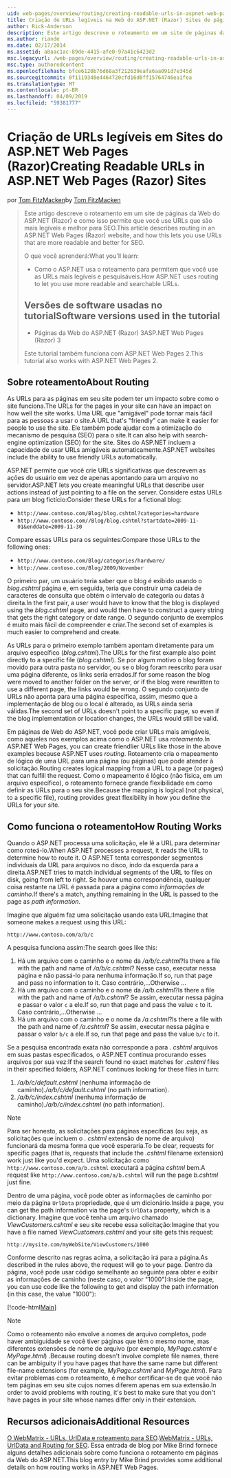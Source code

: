 ```yaml
---
uid: web-pages/overview/routing/creating-readable-urls-in-aspnet-web-pages-sites
title: Criação de URLs legíveis na Web do ASP.NET (Razor) Sites de páginas | Microsoft Docs
author: Rick-Anderson
description: Este artigo descreve o roteamento em um site de páginas da Web do ASP.NET (Razor) e como isso permite que você use URLs que são mais legíveis e melhor para SEO. O que você irá...
ms.author: riande
ms.date: 02/17/2014
ms.assetid: a8aac1ac-89de-4415-afe0-97a41c6423d2
msc.legacyurl: /web-pages/overview/routing/creating-readable-urls-in-aspnet-web-pages-sites
msc.type: authoredcontent
ms.openlocfilehash: bfce6120b76d68a3f212639eafa6aa091d7e345d
ms.sourcegitcommit: 0f1119340e4464720cfd16d0ff15764746ea1fea
ms.translationtype: MT
ms.contentlocale: pt-BR
ms.lasthandoff: 04/09/2019
ms.locfileid: "59381777"
---
```

# <a name="creating-readable-urls-in-aspnet-web-pages-razor-sites"></a><span data-ttu-id="a7720-104">Criação de URLs legíveis em Sites do ASP.NET Web Pages (Razor)</span><span class="sxs-lookup"><span data-stu-id="a7720-104">Creating Readable URLs in ASP.NET Web Pages (Razor) Sites</span></span>

<span data-ttu-id="a7720-105">por [Tom FitzMacken](https://github.com/tfitzmac)</span><span class="sxs-lookup"><span data-stu-id="a7720-105">by [Tom FitzMacken](https://github.com/tfitzmac)</span></span>

> <span data-ttu-id="a7720-106">Este artigo descreve o roteamento em um site de páginas da Web do ASP.NET (Razor) e como isso permite que você use URLs que são mais legíveis e melhor para SEO.</span><span class="sxs-lookup"><span data-stu-id="a7720-106">This article describes routing in an ASP.NET Web Pages (Razor) website, and how this lets you use URLs that are more readable and better for SEO.</span></span>
> 
> <span data-ttu-id="a7720-107">O que você aprenderá:</span><span class="sxs-lookup"><span data-stu-id="a7720-107">What you'll learn:</span></span>
> 
> - <span data-ttu-id="a7720-108">Como o ASP.NET usa o roteamento para permitem que você use as URLs mais legíveis e pesquisáveis.</span><span class="sxs-lookup"><span data-stu-id="a7720-108">How ASP.NET uses routing to let you use more readable and searchable URLs.</span></span>
>   
> 
> ## <a name="software-versions-used-in-the-tutorial"></a><span data-ttu-id="a7720-109">Versões de software usadas no tutorial</span><span class="sxs-lookup"><span data-stu-id="a7720-109">Software versions used in the tutorial</span></span>
> 
> 
> - <span data-ttu-id="a7720-110">Páginas da Web do ASP.NET (Razor) 3</span><span class="sxs-lookup"><span data-stu-id="a7720-110">ASP.NET Web Pages (Razor) 3</span></span>
>   
> 
> <span data-ttu-id="a7720-111">Este tutorial também funciona com ASP.NET Web Pages 2.</span><span class="sxs-lookup"><span data-stu-id="a7720-111">This tutorial also works with ASP.NET Web Pages 2.</span></span>


## <a name="about-routing"></a><span data-ttu-id="a7720-112">Sobre roteamento</span><span class="sxs-lookup"><span data-stu-id="a7720-112">About Routing</span></span>

<span data-ttu-id="a7720-113">As URLs para as páginas em seu site podem ter um impacto sobre como o site funciona.</span><span class="sxs-lookup"><span data-stu-id="a7720-113">The URLs for the pages in your site can have an impact on how well the site works.</span></span> <span data-ttu-id="a7720-114">Uma URL que &quot;amigável&quot; pode tornar mais fácil para as pessoas a usar o site.</span><span class="sxs-lookup"><span data-stu-id="a7720-114">A URL that's &quot;friendly&quot; can make it easier for people to use the site.</span></span> <span data-ttu-id="a7720-115">Ele também pode ajudar com a otimização do mecanismo de pesquisa (SEO) para o site.</span><span class="sxs-lookup"><span data-stu-id="a7720-115">It can also help with search-engine optimization (SEO) for the site.</span></span> <span data-ttu-id="a7720-116">Sites do ASP.NET incluem a capacidade de usar URLs amigáveis automaticamente.</span><span class="sxs-lookup"><span data-stu-id="a7720-116">ASP.NET websites include the ability to use friendly URLs automatically.</span></span>

<span data-ttu-id="a7720-117">ASP.NET permite que você crie URLs significativas que descrevem as ações do usuário em vez de apenas apontando para um arquivo no servidor.</span><span class="sxs-lookup"><span data-stu-id="a7720-117">ASP.NET lets you create meaningful URLs that describe user actions instead of just pointing to a file on the server.</span></span> <span data-ttu-id="a7720-118">Considere estas URLs para um blog fictício:</span><span class="sxs-lookup"><span data-stu-id="a7720-118">Consider these URLs for a fictional blog:</span></span>

- `http://www.contoso.com/Blog/blog.cshtml?categories=hardware`
- `http://www.contoso.com//Blog/blog.cshtml?startdate=2009-11-01&enddate=2009-11-30`

<span data-ttu-id="a7720-119">Compare essas URLs para os seguintes:</span><span class="sxs-lookup"><span data-stu-id="a7720-119">Compare those URLs to the following ones:</span></span>

- `http://www.contoso.com/Blog/categories/hardware/`
- `http://www.contoso.com/Blog/2009/November`

<span data-ttu-id="a7720-120">O primeiro par, um usuário teria saber que o blog é exibido usando o *blog.cshtml* página e, em seguida, teria que construir uma cadeia de caracteres de consulta que obtém o intervalo de categoria ou datas à direita.</span><span class="sxs-lookup"><span data-stu-id="a7720-120">In the first pair, a user would have to know that the blog is displayed using the *blog.cshtml* page, and would then have to construct a query string that gets the right category or date range.</span></span> <span data-ttu-id="a7720-121">O segundo conjunto de exemplos é muito mais fácil de compreender e criar.</span><span class="sxs-lookup"><span data-stu-id="a7720-121">The second set of examples is much easier to comprehend and create.</span></span>

<span data-ttu-id="a7720-122">As URLs para o primeiro exemplo também apontam diretamente para um arquivo específico (*blog.cshtml*).</span><span class="sxs-lookup"><span data-stu-id="a7720-122">The URLs for the first example also point directly to a specific file (*blog.cshtml*).</span></span> <span data-ttu-id="a7720-123">Se por algum motivo o blog foram movido para outra pasta no servidor, ou se o blog foram reescrito para usar uma página diferente, os links seria errados.</span><span class="sxs-lookup"><span data-stu-id="a7720-123">If for some reason the blog were moved to another folder on the server, or if the blog were rewritten to use a different page, the links would be wrong.</span></span> <span data-ttu-id="a7720-124">O segundo conjunto de URLs não aponta para uma página específica, assim, mesmo que a implementação de blog ou o local é alterado, as URLs ainda seria válidas.</span><span class="sxs-lookup"><span data-stu-id="a7720-124">The second set of URLs doesn't point to a specific page, so even if the blog implementation or location changes, the URLs would still be valid.</span></span>

<span data-ttu-id="a7720-125">Em páginas de Web do ASP.NET, você pode criar URLs mais amigáveis, como aqueles nos exemplos acima como o ASP.NET usa *roteamento*.</span><span class="sxs-lookup"><span data-stu-id="a7720-125">In ASP.NET Web Pages, you can create friendlier URLs like those in the above examples because ASP.NET uses *routing*.</span></span> <span data-ttu-id="a7720-126">Roteamento cria o mapeamento de lógico de uma URL para uma página (ou páginas) que pode atender à solicitação.</span><span class="sxs-lookup"><span data-stu-id="a7720-126">Routing creates logical mapping from a URL to a page (or pages) that can fulfill the request.</span></span> <span data-ttu-id="a7720-127">Como o mapeamento é lógico (não física, em um arquivo específico), o roteamento fornece grande flexibilidade em como definir as URLs para o seu site.</span><span class="sxs-lookup"><span data-stu-id="a7720-127">Because the mapping is logical (not physical, to a specific file), routing provides great flexibility in how you define the URLs for your site.</span></span>

## <a name="how-routing-works"></a><span data-ttu-id="a7720-128">Como funciona o roteamento</span><span class="sxs-lookup"><span data-stu-id="a7720-128">How Routing Works</span></span>

<span data-ttu-id="a7720-129">Quando o ASP.NET processa uma solicitação, ele lê a URL para determinar como roteá-lo.</span><span class="sxs-lookup"><span data-stu-id="a7720-129">When ASP.NET processes a request, it reads the URL to determine how to route it.</span></span> <span data-ttu-id="a7720-130">O ASP.NET tenta corresponder segmentos individuais da URL para arquivos no disco, indo da esquerda para a direita.</span><span class="sxs-lookup"><span data-stu-id="a7720-130">ASP.NET tries to match individual segments of the URL to files on disk, going from left to right.</span></span> <span data-ttu-id="a7720-131">Se houver uma correspondência, qualquer coisa restante na URL é passada para a página como *informações de caminho*.</span><span class="sxs-lookup"><span data-stu-id="a7720-131">If there's a match, anything remaining in the URL is passed to the page as *path information*.</span></span>

<span data-ttu-id="a7720-132">Imagine que alguém faz uma solicitação usando esta URL:</span><span class="sxs-lookup"><span data-stu-id="a7720-132">Imagine that someone makes a request using this URL:</span></span>

`http://www.contoso.com/a/b/c`

<span data-ttu-id="a7720-133">A pesquisa funciona assim:</span><span class="sxs-lookup"><span data-stu-id="a7720-133">The search goes like this:</span></span>

1. <span data-ttu-id="a7720-134">Há um arquivo com o caminho e o nome da */a/b/c.cshtml*?</span><span class="sxs-lookup"><span data-stu-id="a7720-134">Is there a file with the path and name of */a/b/c.cshtml*?</span></span> <span data-ttu-id="a7720-135">Nesse caso, executar nessa página e não passá-lo para nenhuma informação.</span><span class="sxs-lookup"><span data-stu-id="a7720-135">If so, run that page and pass no information to it.</span></span> <span data-ttu-id="a7720-136">Caso contrário,...</span><span class="sxs-lookup"><span data-stu-id="a7720-136">Otherwise ...</span></span>
2. <span data-ttu-id="a7720-137">Há um arquivo com o caminho e o nome da */a/b.cshtml*?</span><span class="sxs-lookup"><span data-stu-id="a7720-137">Is there a file with the path and name of */a/b.cshtml*?</span></span> <span data-ttu-id="a7720-138">Se assim, executar nessa página e passar o valor `c` a ele.</span><span class="sxs-lookup"><span data-stu-id="a7720-138">If so, run that page and pass the value `c` to it.</span></span> <span data-ttu-id="a7720-139">Caso contrário,...</span><span class="sxs-lookup"><span data-stu-id="a7720-139">Otherwise …</span></span>
3. <span data-ttu-id="a7720-140">Há um arquivo com o caminho e o nome da */a.cshtml*?</span><span class="sxs-lookup"><span data-stu-id="a7720-140">Is there a file with the path and name of */a.cshtml*?</span></span> <span data-ttu-id="a7720-141">Se assim, executar nessa página e passar o valor `b/c` a ele.</span><span class="sxs-lookup"><span data-stu-id="a7720-141">If so, run that page and pass the value `b/c` to it.</span></span>

<span data-ttu-id="a7720-142">Se a pesquisa encontrada exata não corresponde a para *. cshtml* arquivos em suas pastas especificados, o ASP.NET continua procurando esses arquivos por sua vez:</span><span class="sxs-lookup"><span data-stu-id="a7720-142">If the search found no exact matches for *.cshtml* files in their specified folders, ASP.NET continues looking for these files in turn:</span></span>

1. <span data-ttu-id="a7720-143">*/a/b/c/default.cshtml* (nenhuma informação de caminho).</span><span class="sxs-lookup"><span data-stu-id="a7720-143">*/a/b/c/default.cshtml* (no path information).</span></span>
2. <span data-ttu-id="a7720-144">*/a/b/c/index.cshtml* (nenhuma informação de caminho).</span><span class="sxs-lookup"><span data-stu-id="a7720-144">*/a/b/c/index.cshtml* (no path information).</span></span>

> [!NOTE]
> <span data-ttu-id="a7720-145">Para ser honesto, as solicitações para páginas específicas (ou seja, as solicitações que incluem o *. cshtml* extensão de nome de arquivo) funcionará da mesma forma que você esperaria.</span><span class="sxs-lookup"><span data-stu-id="a7720-145">To be clear, requests for specific pages (that is, requests that include the *.cshtml* filename extension) work just like you'd expect.</span></span> <span data-ttu-id="a7720-146">Uma solicitação como `http://www.contoso.com/a/b.cshtml` executará a página *cshtml* bem.</span><span class="sxs-lookup"><span data-stu-id="a7720-146">A request like `http://www.contoso.com/a/b.cshtml` will run the page *b.cshtml* just fine.</span></span>


<span data-ttu-id="a7720-147">Dentro de uma página, você pode obter as informações de caminho por meio da página `UrlData` propriedade, que é um dicionário.</span><span class="sxs-lookup"><span data-stu-id="a7720-147">Inside a page, you can get the path information via the page's `UrlData` property, which is a dictionary.</span></span> <span data-ttu-id="a7720-148">Imagine que você tenha um arquivo chamado *ViewCustomers.cshtml* e seu site recebe essa solicitação:</span><span class="sxs-lookup"><span data-stu-id="a7720-148">Imagine that you have a file named *ViewCustomers.cshtml* and your site gets this request:</span></span>

`http://mysite.com/myWebSite/ViewCustomers/1000`

<span data-ttu-id="a7720-149">Conforme descrito nas regras acima, a solicitação irá para a página.</span><span class="sxs-lookup"><span data-stu-id="a7720-149">As described in the rules above, the request will go to your page.</span></span> <span data-ttu-id="a7720-150">Dentro da página, você pode usar código semelhante ao seguinte para obter e exibir as informações de caminho (neste caso, o valor &quot;1000&quot;):</span><span class="sxs-lookup"><span data-stu-id="a7720-150">Inside the page, you can use code like the following to get and display the path information (in this case, the value &quot;1000&quot;):</span></span>

[!code-html[Main](creating-readable-urls-in-aspnet-web-pages-sites/samples/sample1.html)]

> [!NOTE]
> <span data-ttu-id="a7720-151">Como o roteamento não envolve a nomes de arquivo completos, pode haver ambiguidade se você tiver páginas que têm o mesmo nome, mas diferentes extensões de nome de arquivo (por exemplo, *MyPage.cshtml* e *MyPage.html*) .</span><span class="sxs-lookup"><span data-stu-id="a7720-151">Because routing doesn't involve complete file names, there can be ambiguity if you have pages that have the same name but different file-name extensions (for example, *MyPage.cshtml* and *MyPage.html*).</span></span> <span data-ttu-id="a7720-152">Para evitar problemas com o roteamento, é melhor certificar-se de que você não tem páginas em seu site cujos nomes diferem apenas em sua extensão.</span><span class="sxs-lookup"><span data-stu-id="a7720-152">In order to avoid problems with routing, it's best to make sure that you don't have pages in your site whose names differ only in their extension.</span></span>


<a id="Additional_Resources"></a>
## <a name="additional-resources"></a><span data-ttu-id="a7720-153">Recursos adicionais</span><span class="sxs-lookup"><span data-stu-id="a7720-153">Additional Resources</span></span>

<span data-ttu-id="a7720-154">[O WebMatrix - URLs, UrlData e roteamento para SEO](http://www.mikesdotnetting.com/Article/165/WebMatrix-URLs-UrlData-and-Routing-for-SEO).</span><span class="sxs-lookup"><span data-stu-id="a7720-154">[WebMatrix - URLs, UrlData and Routing for SEO](http://www.mikesdotnetting.com/Article/165/WebMatrix-URLs-UrlData-and-Routing-for-SEO).</span></span> <span data-ttu-id="a7720-155">Essa entrada de blog por Mike Brind fornece alguns detalhes adicionais sobre como funciona o roteamento em páginas da Web do ASP.NET.</span><span class="sxs-lookup"><span data-stu-id="a7720-155">This blog entry by Mike Brind provides some additional details on how routing works in ASP.NET Web Pages.</span></span>
